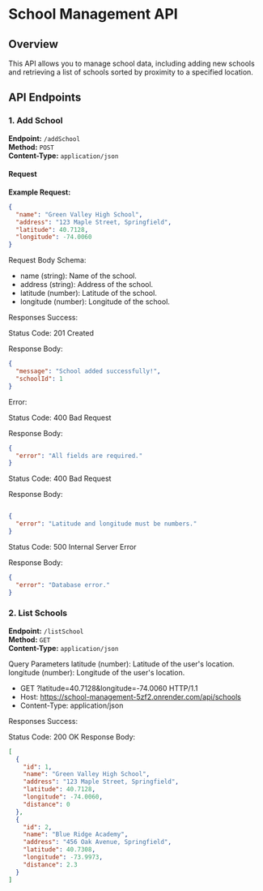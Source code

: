 # School Management API

## Overview

This API allows you to manage school data, including adding new schools and retrieving a list of schools sorted by proximity to a specified location.

## API Endpoints

### 1. Add School

**Endpoint:** `/addSchool`  
**Method:** `POST`  
**Content-Type:** `application/json`  

#### Request

**Example Request:**
```json
{
  "name": "Green Valley High School",
  "address": "123 Maple Street, Springfield",
  "latitude": 40.7128,
  "longitude": -74.0060
}
```
Request Body Schema:

- name (string): Name of the school.
- address (string): Address of the school.
- latitude (number): Latitude of the school.
- longitude (number): Longitude of the school.

Responses
Success:

Status Code: 201 Created

Response Body:
``` json
{
  "message": "School added successfully!",
  "schoolId": 1
}
```
Error:

Status Code: 400 Bad Request

Response Body:
``` json
{
  "error": "All fields are required."
}
```
Status Code: 400 Bad Request

Response Body:
``` json

{
  "error": "Latitude and longitude must be numbers."
}
```

Status Code: 500 Internal Server Error

Response Body:
``` json
{
  "error": "Database error."
}
```
### 2. List Schools

**Endpoint:** `/listSchool`  
**Method:** `GET`  
**Content-Type:** `application/json`

Query Parameters
latitude (number): Latitude of the user's location.
longitude (number): Longitude of the user's location.

- GET ?latitude=40.7128&longitude=-74.0060 HTTP/1.1
- Host: https://school-management-5zf2.onrender.com/api/schools
- Content-Type: application/json

Responses
Success:

Status Code: 200 OK
Response Body:
``` json
[
  {
    "id": 1,
    "name": "Green Valley High School",
    "address": "123 Maple Street, Springfield",
    "latitude": 40.7128,
    "longitude": -74.0060,
    "distance": 0
  },
  {
    "id": 2,
    "name": "Blue Ridge Academy",
    "address": "456 Oak Avenue, Springfield",
    "latitude": 40.7308,
    "longitude": -73.9973,
    "distance": 2.3
  }
]
```
